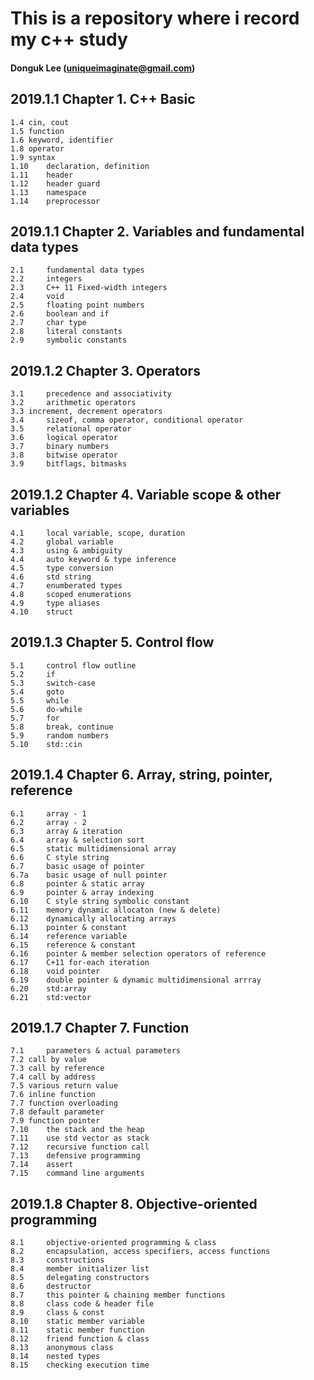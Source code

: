 # This is a repository where i record my c++ study
#### Donguk Lee (uniqueimaginate@gmail.com)

## 2019.1.1 Chapter 1. C++ Basic
```
1.4	cin, cout
1.5	function
1.6	keyword, identifier
1.8	operator
1.9	syntax
1.10	declaration, definition
1.11	header
1.12	header guard
1.13	namespace
1.14	preprocessor
```

## 2019.1.1 Chapter 2. Variables and fundamental data types
```
2.1 	fundamental data types
2.2 	integers
2.3 	C++ 11 Fixed-width integers
2.4 	void
2.5 	floating point numbers
2.6 	boolean and if
2.7 	char type
2.8 	literal constants
2.9 	symbolic constants
```

## 2019.1.2 Chapter 3. Operators
```
3.1 	precedence and associativity
3.2 	arithmetic operators
3.3	increment, decrement operators
3.4 	sizeof, comma operator, conditional operator
3.5 	relational operator
3.6 	logical operator
3.7 	binary numbers
3.8 	bitwise operator
3.9 	bitflags, bitmasks
```

## 2019.1.2 Chapter 4. Variable scope & other variables
```
4.1 	local variable, scope, duration
4.2 	global variable
4.3 	using & ambiguity
4.4 	auto keyword & type inference
4.5 	type conversion
4.6 	std string
4.7 	enumberated types
4.8 	scoped enumerations
4.9 	type aliases
4.10 	struct
```

## 2019.1.3 Chapter 5. Control flow
```
5.1 	control flow outline
5.2 	if
5.3 	switch-case
5.4 	goto
5.5 	while
5.6 	do-while
5.7 	for
5.8 	break, continue
5.9 	random numbers
5.10 	std::cin
```

## 2019.1.4 Chapter 6. Array, string, pointer, reference
```
6.1 	array - 1
6.2 	array - 2
6.3 	array & iteration
6.4 	array & selection sort
6.5 	static multidimensional array
6.6 	C style string
6.7 	basic usage of pointer
6.7a 	basic usage of null pointer
6.8 	pointer & static array
6.9 	pointer & array indexing
6.10 	C style string symbolic constant
6.11 	memory dynamic allocaton (new & delete)
6.12 	dynamically allocating arrays
6.13 	pointer & constant
6.14 	reference variable
6.15 	reference & constant
6.16 	pointer & member selection operators of reference
6.17 	C+11 for-each iteration
6.18 	void pointer
6.19 	double pointer & dynamic multidimensional arrray
6.20 	std:array
6.21 	std:vector
```

## 2019.1.7 Chapter 7. Function
```
7.1		parameters & actual parameters
7.2	call by value
7.3	call by reference
7.4	call by address
7.5	various return value
7.6	inline function
7.7	function overloading
7.8	default parameter
7.9	function pointer
7.10 	the stack and the heap
7.11 	use std vector as stack
7.12 	recursive function call
7.13 	defensive programming
7.14 	assert
7.15 	command line arguments
```

## 2019.1.8 Chapter 8. Objective-oriented programming
```
8.1 	objective-oriented programming & class
8.2 	encapsulation, access specifiers, access functions
8.3 	constructions
8.4 	member initializer list
8.5 	delegating constructors
8.6 	destructor
8.7 	this pointer & chaining member functions
8.8 	class code & header file
8.9 	class & const
8.10 	static member variable
8.11 	static member function
8.12 	friend function & class
8.13	anonymous class
8.14	nested types
8.15	checking execution time
```